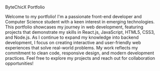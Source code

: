 ByteChicX Portfolio

Welcome to my portfolio! I'm a passionate front-end developer and Computer Science student with a keen interest in emerging technologies. This portfolio showcases my journey in web development, featuring projects that demonstrate my skills in React.js, JavaScript, HTML5, CSS3, and Node.js. As I continue to expand my knowledge into backend development, I focus on creating interactive and user-friendly web experiences that solve real-world problems. My work reflects my commitment to clean code, responsive design, and modern development practices. Feel free to explore my projects and reach out for collaboration opportunities!
